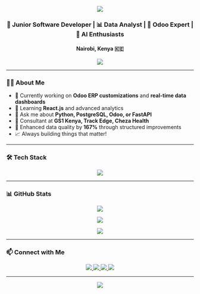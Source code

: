 <p align="center">
  <img src="https://capsule-render.vercel.app/api?type=waving&color=0d1117&height=200&section=header&text=Martin%20Githae%20Maina&fontSize=40&fontColor=ffffff&animation=fadeIn" />
</p>

<h3 align="center">🚀 Junior Software Developer | 📊 Data Analyst | 🧩 Odoo Expert | 🧩 AI Enthusiasts</h3>
<h4 align="center">Nairobi, Kenya 🇰🇪</h4>

<p align="center">
  <img src="https://readme-typing-svg.demolab.com?font=Fira+Code&duration=3000&pause=1000&color=00FFC2&center=true&vCenter=true&multiline=true&width=500&height=80&lines=🔍+Turning+data+into+insights...;🧠+Automating+business+with+Odoo;🛠️+Building+the+web+with+Python+%26+JavaScript!" />
</p>

---

### 👨‍💻 About Me

- 🔭 Currently working on **Odoo ERP customizations** and **real-time data dashboards**
- 🌱 Learning **React.js** and advanced analytics
- 💬 Ask me about **Python, PostgreSQL, Odoo, or FastAPI**
- 🏢 Consultant at **GS1 Kenya, Track Edge, Cheza Health**
- 🧠 Enhanced data quality by **167%** through structured improvements
- 📈 Always building things that matter!

---

### 🛠 Tech Stack

<p align="center">
  <img src="https://skillicons.dev/icons?i=python,js,html,css,postgres,fastapi,django,react,odoo" />
</p>

---

### 📊 GitHub Stats

<p align="center">
  <img src="https://github-readme-stats.vercel.app/api?username=martinbilson&show_icons=true&theme=tokyonight&border_radius=10&hide_border=false" />
</p>

<p align="center">
  <img src="https://github-readme-streak-stats.herokuapp.com/?user=martinbilson&theme=tokyonight&border_radius=10&hide_border=false" />
</p>

<p align="center">
  <img src="https://github-readme-stats.vercel.app/api/top-langs/?username=martinbilson&layout=compact&theme=tokyonight&border_radius=10&hide_border=false" />
</p>

---

### 📫 Connect with Me

<p align="center">
  <a href="mailto:martin.maina.sc@gmail.com">
    <img src="https://img.shields.io/badge/Email-D14836?style=for-the-badge&logo=gmail&logoColor=white"/>
  </a>
  <a href="https://github.com/martinbilson">
    <img src="https://img.shields.io/badge/GitHub-171515?style=for-the-badge&logo=github&logoColor=white"/>
  </a>
  <a href="https://www.linkedin.com/in/martin-githae-11781b20a/">
    <img src="https://img.shields.io/badge/LinkedIn-0A66C2?style=for-the-badge&logo=linkedin&logoColor=white"/>
  </a>
  <a href="https://x.com/MartinBilson?t=Q8paa_dGWVkX8Stn1Sl5lQ&s=08">
    <img src="https://img.shields.io/badge/Twitter-1DA1F2?style=for-the-badge&logo=twitter&logoColor=white"/>
  </a>
</p>

---

<p align="center">
  <img src="https://capsule-render.vercel.app/api?type=waving&color=0d1117&height=100&section=footer"/>
</p>
